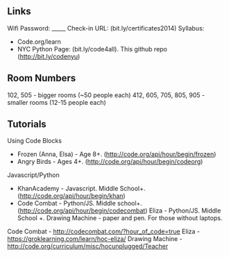 ## Links

Wifi Password: _____
Check-in URL: (bit.ly/certificates2014)
Syllabus:
* Code.org/learn
* NYC Python Page: (bit.ly/code4all). This github repo (http://bit.ly/codenyu)

## Room Numbers

102, 505 - bigger rooms (~50 people each)
412, 605, 705, 805, 905 - smaller rooms (12-15 people each)

## Tutorials

Using Code Blocks

* Frozen (Anna, Elsa) - Age 8+. (http://code.org/api/hour/begin/frozen)
* Angry Birds - Ages 4+. (http://code.org/api/hour/begin/codeorg)

Javascript/Python

* KhanAcademy - Javascript. Middle School+. (http://code.org/api/hour/begin/khan)
* Code Combat - Python/JS. Middle school+. (http://code.org/api/hour/begin/codecombat)
Eliza - Python/JS. Middle School +.
Drawing Machine - paper and pen. For those without laptops.


Code Combat - http://codecombat.com/?hour_of_code=true
Eliza - https://groklearning.com/learn/hoc-eliza/
Drawing Machine - http://code.org/curriculum/misc/hocunplugged/Teacher

